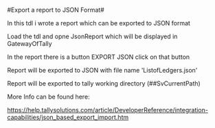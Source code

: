 #Export a report to JSON Format#

In this tdl i wrote a report which can be exported to JSON format

Load the tdl and opne JsonReport which will be displayed in GatewayOfTally

In the report there is a button EXPORT JSON click on that button

Report will be exported to JSON with file name 'ListofLedgers.json'

Report will be exported to tally working directory (##SvCurrentPath)

More Info can be found here:

  https://help.tallysolutions.com/article/DeveloperReference/integration-capabilities/json_based_export_import.htm
